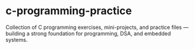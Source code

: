 # c-programming-practice
Collection of C programming exercises, mini-projects, and practice files — building a strong foundation for programming, DSA, and embedded systems.
